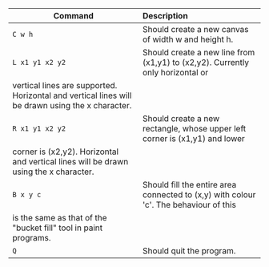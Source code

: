 | Command          | Description                                                                                          |
|------------------| :--------------------------------------------------------------------------------------------------- |
| `C w h`          | Should create a new canvas  of width w and height h. |
| `L x1 y1 x2 y2`  | Should create a new line from (x1,y1) to (x2,y2). Currently only horizontal or
vertical lines are supported. Horizontal and vertical lines will be drawn using the x character. |
| `R x1 y1 x2 y2`  | Should create a new rectangle, whose upper left corner is (x1,y1) and lower
corner is (x2,y2). Horizontal and vertical lines will be drawn using the x character. |
| `B x y c`        | Should fill the entire area connected to (x,y) with colour 'c'. The behaviour of this
is the same as that of the "bucket fill" tool in paint programs. |
| `Q`              | Should quit the program. |
